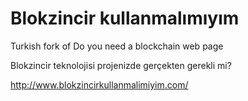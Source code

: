 # Blokzincir kullanmalımıyım

Turkish fork of Do you need a blockchain web page


Blokzincir teknolojisi projenizde gerçekten gerekli mi? 

http://www.blokzincirkullanmalimiyim.com/
